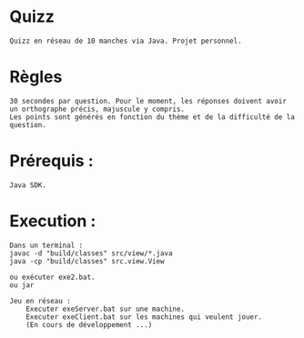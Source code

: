# Quizz
    Quizz en réseau de 10 manches via Java. Projet personnel.

# Règles
    30 secondes par question. Pour le moment, les réponses doivent avoir un orthographe précis, majuscule y compris.
    Les points sont générés en fonction du thème et de la difficulté de la question. 

# Prérequis :
    Java SDK.

# Execution :
    Dans un terminal :
    javac -d "build/classes" src/view/*.java
    java -cp "build/classes" src.view.View

    ou exécuter exe2.bat.
    ou jar

    Jeu en réseau :
        Executer exeServer.bat sur une machine.
        Executer exeClient.bat sur les machines qui veulent jouer.
        (En cours de développement ...)
